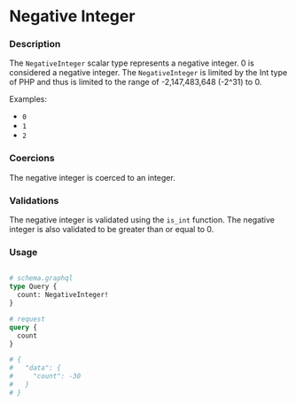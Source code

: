 # Negative Integer

### Description

The `NegativeInteger` scalar type represents a negative integer. 0 is considered a negative integer. The `NegativeInteger` is limited by the Int type of PHP and thus is limited to the range of -2,147,483,648 (-2^31) to 0.

Examples:

- `0`
- `1`
- `2`

### Coercions

The negative integer is coerced to an integer.

### Validations

The negative integer is validated using the `is_int` function. The negative integer is also validated to be greater than or equal to 0.

### Usage

```graphql

# schema.graphql
type Query {
  count: NegativeInteger!
}
```

```graphql
# request
query {
  count
}

# {
#   "data": {
#     "count": -30
#   }
# }
```
